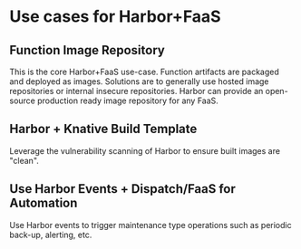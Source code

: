 # Use cases for Harbor+FaaS

## Function Image Repository

This is the core Harbor+FaaS use-case.  Function artifacts are packaged and deployed as images.  Solutions are to generally use hosted image repositories or internal insecure repositories.  Harbor can provide an open-source production ready image repository for any FaaS.

## Harbor + Knative Build Template

Leverage the vulnerability scanning of Harbor to ensure built images are "clean".

## Use Harbor Events + Dispatch/FaaS for Automation

Use Harbor events to trigger maintenance type operations such as periodic back-up, alerting, etc.
